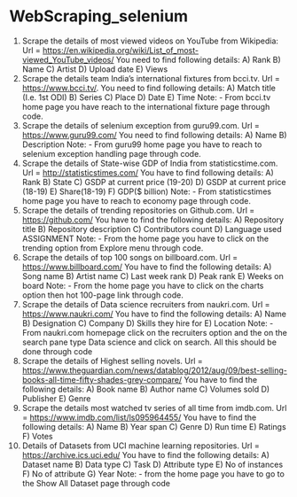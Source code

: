 # WebScraping_selenium
1. Scrape the details of most viewed videos on YouTube from Wikipedia:
Url = https://en.wikipedia.org/wiki/List_of_most-viewed_YouTube_videos/
You need to find following details:
A) Rank
B) Name
C) Artist
D) Upload date
E) Views
2. Scrape the details team India’s international fixtures from bcci.tv.
Url = https://www.bcci.tv/.
You need to find following details:
A) Match title (I.e. 1st ODI)
B) Series
C) Place
D) Date
E) Time
Note: - From bcci.tv home page you have reach to the international fixture page through code.
3. Scrape the details of selenium exception from guru99.com.
Url = https://www.guru99.com/
You need to find following details:
A) Name
B) Description
Note: - From guru99 home page you have to reach to selenium exception handling page through code.
4. Scrape the details of State-wise GDP of India from statisticstime.com.
Url = http://statisticstimes.com/
You have to find following details:
A) Rank
B) State
C) GSDP at current price (19-20)
D) GSDP at current price (18-19)
E) Share(18-19)
F) GDP($ billion)
Note: - From statisticstimes home page you have to reach to economy page through code.
5. Scrape the details of trending repositories on Github.com.
Url = https://github.com/
You have to find the following details:
A) Repository title
B) Repository description
C) Contributors count
D) Language used
ASSIGNMENT
Note: - From the home page you have to click on the trending option from Explore menu through code.
6. Scrape the details of top 100 songs on billboard.com.
Url = https://www.billboard.com/
You have to find the following details:
A) Song name
B) Artist name
C) Last week rank
D) Peak rank
E) Weeks on board
Note: - From the home page you have to click on the charts option then hot 100-page link through code.
7. Scrape the details of Data science recruiters from naukri.com.
Url = https://www.naukri.com/
You have to find the following details:
A) Name
B) Designation
C) Company
D) Skills they hire for
E) Location
Note: - From naukri.com homepage click on the recruiters option and the on the search pane type Data science and click on search. All this should be done through code
8. Scrape the details of Highest selling novels.
Url = https://www.theguardian.com/news/datablog/2012/aug/09/best-selling-books-all-time-fifty-shades-grey-compare/
You have to find the following details:
A) Book name
B) Author name
C) Volumes sold
D) Publisher
E) Genre
9. Scrape the details most watched tv series of all time from imdb.com.
Url = https://www.imdb.com/list/ls095964455/
You have to find the following details:
A) Name
B) Year span
C) Genre
D) Run time
E) Ratings
F) Votes
10. Details of Datasets from UCI machine learning repositories.
Url = https://archive.ics.uci.edu/
You have to find the following details:
A) Dataset name
B) Data type
C) Task
D) Attribute type
E) No of instances
F) No of attribute
G) Year
Note: - from the home page you have to go to the Show All Dataset page through code
